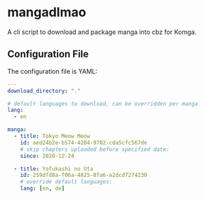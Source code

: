 # mangadlmao

A cli script to download and package manga into cbz for Komga.

## Configuration File

The configuration file is YAML:

```yaml
---
download_directory: "."

# default languages to download, can be overridden per manga
lang:
  - en

manga:
  - title: Tokyo Meow Meow
    id: aed24b2e-b574-4204-9702-cda5cfc567de
    # skip chapters uploaded before specified date:
    since: 2020-12-24

  - title: Yofukashi no Uta
    id: 259dfd8a-f06a-4825-8fa6-a2dcd7274230
    # override default languages:
    lang: [en, de]
```
